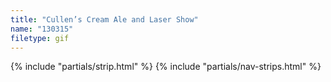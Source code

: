 ```yaml
---
title: "Cullen’s Cream Ale and Laser Show"
name: "130315"
filetype: gif
---
```


{% include "partials/strip.html" %}
{% include "partials/nav-strips.html" %}